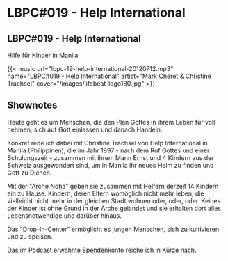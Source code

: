 # LBPC#019 - Help International


## LBPC#019 - Help International

Hilfe für Kinder in Manila

{{< music url="lbpc-19-help-international-20120712.mp3" name="LBPC#019 - Help International" artist="Mark Cheret & Christine Trachsel" cover="/images/lifebeat-logo180.jpg" >}}

## Shownotes

Heute geht es um Menschen, die den Plan Gottes in ihrem Leben für voll nehmen, sich auf Gott einlassen und danach Handeln.

Konkret rede ich dabei mit Christine Trachsel von Help International in Manila (Philippinen), die im Jahr 1997 - nach dem Ruf Gottes und einer Schulungszeit - zusammen mit ihrem Mann Ernst und 4 Kindern aus der Schweiz ausgewandert sind, um in Manila ihr neues Heim zu finden und Gott zu Dienen.

Mit der "Arche Noha" geben sie zusammen mit Helfern derzeit 14 Kindern ein zu Hause. Kindern, deren Eltern womöglich nicht mehr leben, die vielleicht nicht mehr in der gleichen Stadt wohnen oder, oder, oder. Keines der Kinder ist ohne Grund in der Arche gelandet und sie erhalten dort alles Lebensnotwendige und darüber hinaus.

Das "Drop-In-Center" ermöglicht es jungen Menschen, sich zu kultivieren und zu speisen.

Das im Podcast erwähnte Spendenkonto reiche ich in Kürze nach.

